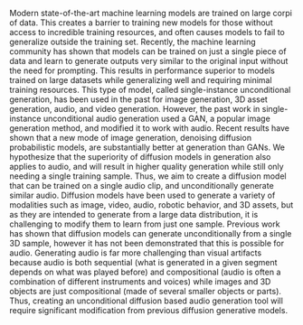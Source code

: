 Modern state-of-the-art machine learning models are trained on large corpi of data. This creates a barrier to training new models for those without access to incredible training resources, and often causes models to fail to generalize outside the training set. 
Recently, the machine learning community has shown that models can be trained on just a single piece of data and learn to generate outputs very similar to the original input without the need for prompting. This results in performance superior to models trained
on large datasets while generalizing well and requiring minimal training resources. This type of model, called single-instance unconditional generation, has been used in the past for image generation, 3D asset generation, audio, and video generation. However,
the past work in single-instance unconditional audio generation used a GAN, a popular image generation method, and modified it to work with audio. Recent results have shown that a new mode of image generation, denoising diffusion probabilistic models, are 
substantially better at generation than GANs. We hypothesize that the superiority of diffusion models in generation also applies to audio, and will result in higher quality generation while still only needing a single training sample. Thus, we aim to create a 
diffusion model that can be trained on a single audio clip, and unconditionally generate similar audio. Diffusion models have been used to generate a variety of modalities such as image, video, audio, robotic behavior, and 3D assets, but as they are intended to 
generate from a large data distribution, it is challenging to modify them to learn from just one sample. Previous work has shown that diffusion models can generate unconditionally from a single 3D sample, however it has not been demonstrated that this is possible for
audio. Generating audio is far more challenging than visual artifacts because audio is both sequential (what is generated in a given segment depends on what was played before) and compositional (audio is often a combination of different instruments and voices) 
while images and 3D objects are just compositional (made of several smaller objects or parts). Thus, creating an unconditional diffusion based audio generation tool will require significant modification from previous diffusion generative models. 
